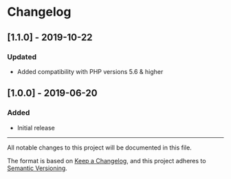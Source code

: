 # Changelog

## [1.1.0] - 2019-10-22
### Updated
- Added compatibility with PHP versions 5.6 & higher

## [1.0.0] - 2019-06-20
### Added
- Initial release
 
 
___
All notable changes to this project will be documented in this file.

The format is based on [Keep a Changelog](https://keepachangelog.com/en/1.0.0/),
and this project adheres to [Semantic Versioning](https://semver.org/spec/v2.0.0.html).